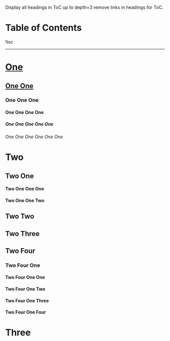 Display all headings in ToC up to depth=3 remove links in headings for ToC.

# Table of Contents

!toc

----

# [One][One]

## [One One](https://example.com)

### One One One

#### One One One One

##### One One One One One

###### One One One One One One

# Two

## Two One

#### Two One One One

#### Two One One Two

## Two Two

## Two Three

## Two Four

### Two Four One

#### Two Four One One

#### Two Four One Two

#### Two Four One Three

#### Two Four One Four

# Three

[One]: http://example.com
